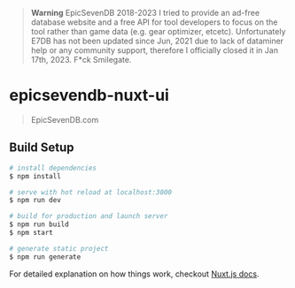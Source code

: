> **Warning**
> EpicSevenDB 2018-2023
> I tried to provide an ad-free database website and a free API for tool developers to focus on the tool rather than game data (e.g. gear optimizer, etcetc).
> Unfortunately E7DB has not been updated since Jun, 2021 due to lack of dataminer help or any community support, therefore I officially closed it in Jan 17th, 2023. F*ck Smilegate.


# epicsevendb-nuxt-ui

> EpicSevenDB.com

## Build Setup

``` bash
# install dependencies
$ npm install

# serve with hot reload at localhost:3000
$ npm run dev

# build for production and launch server
$ npm run build
$ npm start

# generate static project
$ npm run generate
```

For detailed explanation on how things work, checkout [Nuxt.js docs](https://nuxtjs.org).
